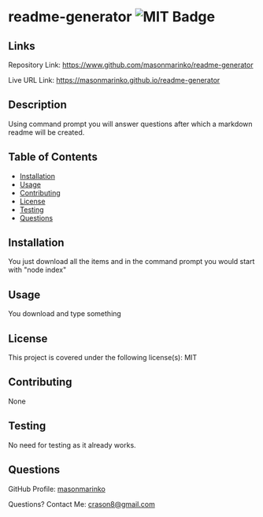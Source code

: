 # readme-generator ![MIT Badge](https://img.shields.io/badge/License-MIT-brightgreen)

## Links

Repository Link: https://www.github.com/masonmarinko/readme-generator

Live URL Link: https://masonmarinko.github.io/readme-generator

## Description
Using command prompt you will answer questions after which a markdown readme will be created.

## Table of Contents
* [Installation](#installation)
* [Usage](#usage)
* [Contributing](#contributing)
* [License](#license)
* [Testing](#testing)
* [Questions](#questions)

## Installation
You just download all the items and in the command prompt you would start with "node index"

## Usage 
You download and type something


## License
This project is covered under the following license(s):
MIT

## Contributing
None

## Testing
No need for testing as it already works.

## Questions
GitHub Profile: [masonmarinko](https://github.com/masonmarinko)

Questions? Contact Me: <crason8@gmail.com>
